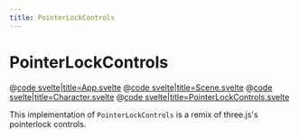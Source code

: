 ```yaml
---
title: PointerLockControls
---
```


<script lang="ts">
import Example from '$examples/camera/pointer-lock-controls/App.svelte'
</script>

# PointerLockControls

<ExampleWrapper playgroundHref="/camera/pointer-lock-controls">
<Example />

<div slot="code">

@[code svelte|title=App.svelte](../../examples/camera/pointer-lock-controls/App.svelte)
@[code svelte|title=Scene.svelte](../../examples/camera/pointer-lock-controls/Scene.svelte)
@[code svelte|title=Character.svelte](../../examples/camera/pointer-lock-controls/Character.svelte)
@[code svelte|title=PointerLockControls.svelte](../../examples/camera/pointer-lock-controls/PointerLockControls.svelte)

</div>
</ExampleWrapper>

This implementation of `PointerLockControls` is a remix of three.js's pointerlock controls.
